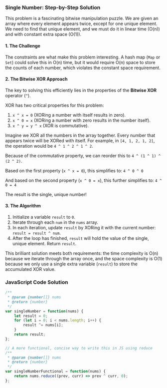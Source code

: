 ### Single Number: Step-by-Step Solution

This problem is a fascinating bitwise manipulation puzzle. We are given an array where every element appears twice, except for one unique element. We need to find that unique element, and we must do it in linear time (O(n)) and with constant extra space (O(1)).

#### 1. The Challenge

The constraints are what make this problem interesting. A hash map (`Map` or `Set`) could solve this in O(n) time, but it would require O(n) space to store the counts of each number, which violates the constant space requirement.

#### 2. The Bitwise XOR Approach

The key to solving this efficiently lies in the properties of the **Bitwise XOR** operator (`^`).

XOR has two critical properties for this problem:
1.  `x ^ x = 0` (XORing a number with itself results in zero).
2.  `x ^ 0 = x` (XORing a number with zero results in the number itself).
3.  `x ^ y = y ^ x` (XOR is commutative).

Imagine we XOR all the numbers in the array together. Every number that appears twice will be XORed with itself. For example, in `[4, 1, 2, 1, 2]`, the operation would be `4 ^ 1 ^ 2 ^ 1 ^ 2`.

Because of the commutative property, we can reorder this to `4 ^ (1 ^ 1) ^ (2 ^ 2)`.

Based on the first property (`x ^ x = 0`), this simplifies to:
`4 ^ 0 ^ 0`

And based on the second property (`x ^ 0 = x`), this further simplifies to:
`4 ^ 0 = 4`

The result is the single, unique number!

#### 3. The Algorithm

1.  Initialize a variable `result` to `0`.
2.  Iterate through each `num` in the `nums` array.
3.  In each iteration, update `result` by XORing it with the current number: `result = result ^ num`.
4.  After the loop has finished, `result` will hold the value of the single, unique element. Return `result`.

This brilliant solution meets both requirements: the time complexity is O(n) because we iterate through the array once, and the space complexity is O(1) because we only use a single extra variable (`result`) to store the accumulated XOR value.

### JavaScript Code Solution

```javascript
/**
 * @param {number[]} nums
 * @return {number}
 */
var singleNumber = function(nums) {
    let result = 0;
    for (let i = 0; i < nums.length; i++) {
        result ^= nums[i];
    }
    return result;
};

// A more functional, concise way to write this in JS using reduce
/**
 * @param {number[]} nums
 * @return {number}
 */
var singleNumberFunctional = function(nums) {
    return nums.reduce((prev, curr) => prev ^ curr, 0);
};
```

